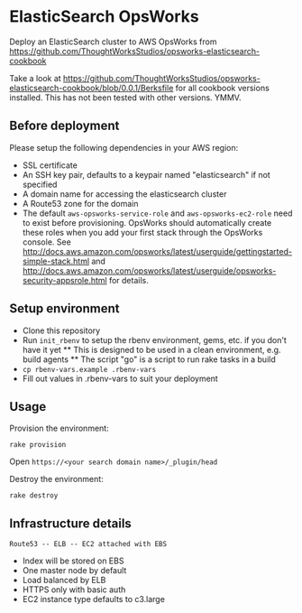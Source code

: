 # ElasticSearch OpsWorks

Deploy an ElasticSearch cluster to AWS OpsWorks from https://github.com/ThoughtWorksStudios/opsworks-elasticsearch-cookbook

Take a look at https://github.com/ThoughtWorksStudios/opsworks-elasticsearch-cookbook/blob/0.0.1/Berksfile for all cookbook versions installed.
This has not been tested with other versions. YMMV.

## Before deployment

Please setup the following dependencies in your AWS region:

* SSL certificate
* An SSH key pair, defaults to a keypair named "elasticsearch" if not specified
* A domain name for accessing the elasticsearch cluster
* A Route53 zone for the domain
* The default `aws-opsworks-service-role` and `aws-opsworks-ec2-role` need to exist before provisioning. OpsWorks should automatically create these roles when you add your first stack through the OpsWorks console. See http://docs.aws.amazon.com/opsworks/latest/userguide/gettingstarted-simple-stack.html and http://docs.aws.amazon.com/opsworks/latest/userguide/opsworks-security-appsrole.html for details.

## Setup environment

* Clone this repository
* Run `init_rbenv` to setup the rbenv environment, gems, etc. if you don't have it yet
** This is designed to be used in a clean environment, e.g. build agents
** The script "go" is a script to run rake tasks in a build
* `cp rbenv-vars.example .rbenv-vars`
* Fill out values in .rbenv-vars to suit your deployment

## Usage

Provision the environment:

    rake provision

Open `https://<your search domain name>/_plugin/head`

Destroy the environment:

    rake destroy


## Infrastructure details

    Route53 -- ELB -- EC2 attached with EBS

* Index will be stored on EBS
* One master node by default
* Load balanced by ELB
* HTTPS only with basic auth
* EC2 instance type defaults to c3.large
